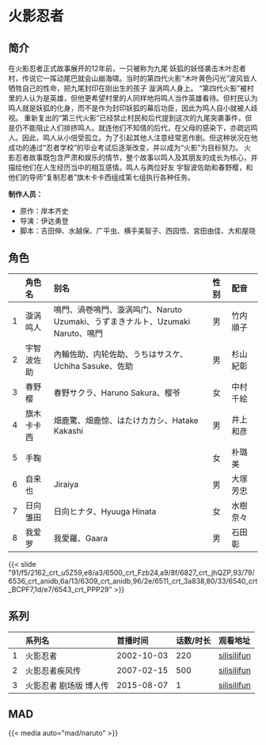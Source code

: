 # 火影忍者


## 简介

在火影忍者正式故事展开的12年前，一只被称为九尾 妖狐的妖怪袭击木叶忍者村，传说它一挥动尾巴就会山崩海啸。当时的第四代火影“木叶黄色闪光”波风皆人牺牲自己的性命，把九尾封印在刚出生的孩子 漩涡鸣人身上。
“第四代火影”被村里的人认为是英雄，但他更希望村里的人同样地将鸣人当作英雄看待。但村民认为鸣人就是妖狐的化身，而不是作为封印妖狐的幕后功臣，因此为鸣人自小就被人歧视。
重新复出的“第三代火影”已经禁止村民和后代提到这次的九尾突袭事件，但是仍不能阻止人们排挤鸣人。就连他们不知情的后代，在父母的感染下，亦疏远鸣人。因此，鸣人从小倍受孤立。为了引起其他人注意经常恶作剧。但这种状况在他成功的通过“忍者学校”的毕业考试后逐渐改变，并以成为“火影”为目标努力。
火影忍者故事既包含严肃和娱乐的情节，整个故事以鸣人及其朋友的成长为核心，并描绘他们在人生经历当中的相互感情。鸣人与两位好友 宇智波佐助和春野樱，和他们的导师“复制忍者”旗木卡卡西组成第七组执行各种任务。

**制作人员：**
- 原作：岸本齐史
- 导演：伊达勇登
- 脚本：吉田伸、水越保、广平虫、横手美智子、西园悟、宮田由佳、大和屋晓

## 角色

|     |   角色名   |   别名  | 性别 |  配音  |
|:--- |:------  |:----      |:---  |:--   |
| 1 | 漩涡鸣人 | 鳴門、渦卷鳴門、漩涡鸣门、Naruto Uzumaki、うずまきナルト、Uzumaki Naruto、鳴門 | 男 | 竹内順子 |
| 2 | 宇智波佐助 | 內輪佐助、内轮佐助、うちはサスケ、Uchiha Sasuke、佐助 | 男 | 杉山紀彰 |
| 3 | 春野樱 | 春野サクラ、Haruno Sakura、樱爷 | 女 | 中村千絵 |
| 4 | 旗木卡卡西 | 畑鹿驚、畑鹿惊、はたけカカシ、Hatake Kakashi | 男 | 井上和彦 |
| 5 | 手鞠 |  | 女 | 朴璐美 |
| 6 | 自来也 | Jiraiya | 男 | 大塚芳忠 |
| 7 | 日向雏田 | 日向ヒナタ、Hyuuga Hinata | 女 | 水樹奈々 |
| 8 | 我爱罗 | 我愛羅、Gaara | 男 | 石田彰 |

{{< slide "91/f5/2162_crt_u5Z59,e8/a3/6500_crt_Fzb24,a9/8f/6827_crt_jhQZP,93/79/6536_crt_anidb,6a/13/6309_crt_anidb,96/2e/6511_crt_3a838,80/33/6540_crt_BCPF7,1d/e7/6543_crt_PPP29" >}}

## 系列

|     | 系列名          | 首播时间       | 话数/时长 | 观看地址                                                                            |
|:----|:-------------|:-----------|:------|:--------------------------------------------------------------------------------|
| 1   | 火影忍者         | 2002-10-03 | 220   | [silisilifun](https://www.silisilifun.com/vodplay/YF77777Z/4/1/)                          |
| 2   | 火影忍者疾风传      | 2007-02-15 | 500   | [silisilifun](https://www.silisilifun.com/vodplay/d5Z7777Z/1/1/)                             |
| 3   | 火影忍者 剧场版 博人传 | 2015-08-07 | 1     | [silisilifun](https://www.silisilifun.com/vodplay/A5Z7777Z/2/1/) |

## MAD

{{< media  auto="mad/naruto"  >}}
